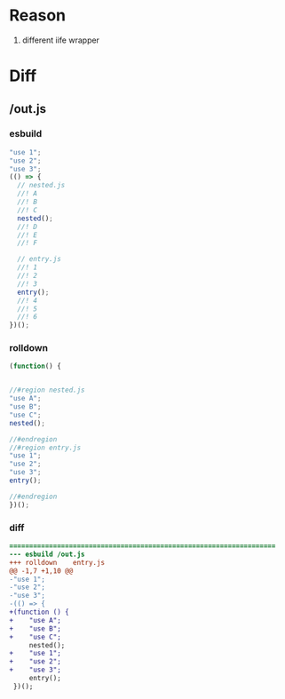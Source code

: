 # Reason
1. different iife wrapper
# Diff
## /out.js
### esbuild
```js
"use 1";
"use 2";
"use 3";
(() => {
  // nested.js
  //! A
  //! B
  //! C
  nested();
  //! D
  //! E
  //! F

  // entry.js
  //! 1
  //! 2
  //! 3
  entry();
  //! 4
  //! 5
  //! 6
})();
```
### rolldown
```js
(function() {


//#region nested.js
"use A";
"use B";
"use C";
nested();

//#endregion
//#region entry.js
"use 1";
"use 2";
"use 3";
entry();

//#endregion
})();

```
### diff
```diff
===================================================================
--- esbuild	/out.js
+++ rolldown	entry.js
@@ -1,7 +1,10 @@
-"use 1";
-"use 2";
-"use 3";
-(() => {
+(function () {
+    "use A";
+    "use B";
+    "use C";
     nested();
+    "use 1";
+    "use 2";
+    "use 3";
     entry();
 })();

```